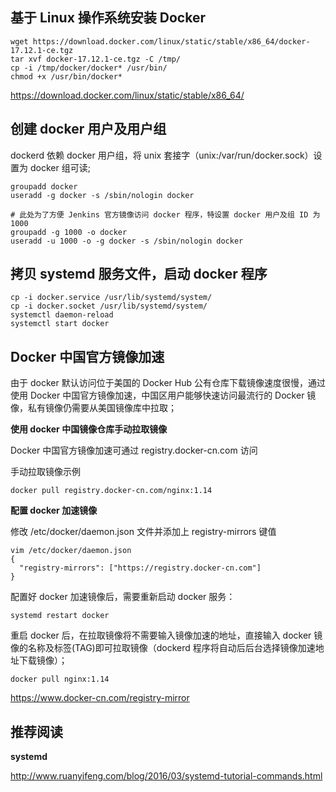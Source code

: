 ## 基于 Linux 操作系统安装 Docker

```
wget https://download.docker.com/linux/static/stable/x86_64/docker-17.12.1-ce.tgz
tar xvf docker-17.12.1-ce.tgz -C /tmp/
cp -i /tmp/docker/docker* /usr/bin/
chmod +x /usr/bin/docker*
```

https://download.docker.com/linux/static/stable/x86_64/

## 创建 docker 用户及用户组

dockerd 依赖 docker 用户组，将 unix 套接字（unix:/var/run/docker.sock）设置为 docker 组可读;

```
groupadd docker
useradd -g docker -s /sbin/nologin docker

# 此处为了方便 Jenkins 官方镜像访问 docker 程序，特设置 docker 用户及组 ID 为 1000
groupadd -g 1000 -o docker
useradd -u 1000 -o -g docker -s /sbin/nologin docker
```

## 拷贝 systemd 服务文件，启动 docker 程序

```
cp -i docker.service /usr/lib/systemd/system/
cp -i docker.socket /usr/lib/systemd/system/
systemctl daemon-reload
systemctl start docker
```

## Docker 中国官方镜像加速

由于 docker 默认访问位于美国的 Docker Hub 公有仓库下载镜像速度很慢，通过使用 Docker 中国官方镜像加速，中国区用户能够快速访问最流行的 Docker 镜像，私有镜像仍需要从美国镜像库中拉取；

**使用 docker 中国镜像仓库手动拉取镜像**

Docker 中国官方镜像加速可通过 registry.docker-cn.com 访问

手动拉取镜像示例

```
docker pull registry.docker-cn.com/nginx:1.14
```

**配置 docker 加速镜像**

修改 /etc/docker/daemon.json 文件并添加上 registry-mirrors 键值

```
vim /etc/docker/daemon.json
{
  "registry-mirrors": ["https://registry.docker-cn.com"]
}
```

配置好 docker 加速镜像后，需要重新启动 docker 服务：

```
systemd restart docker
```

重启 docker 后，在拉取镜像将不需要输入镜像加速的地址，直接输入 docker 镜像的名称及标签(TAG)即可拉取镜像（dockerd 程序将自动后后台选择镜像加速地址下载镜像）；

```
docker pull nginx:1.14
```

https://www.docker-cn.com/registry-mirror

## 推荐阅读

**systemd**

http://www.ruanyifeng.com/blog/2016/03/systemd-tutorial-commands.html

